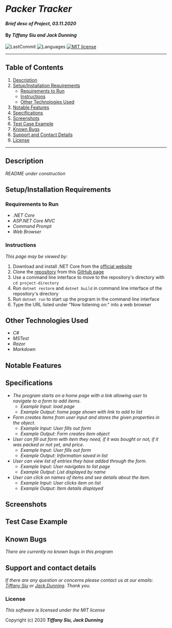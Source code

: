 # _Packer Tracker_

#### _Brief desc of Project, 03.11.2020_

#### By _**Tiffany Siu and Jack Dunning**_

<!-- [![Project Status: Inactive – The project has reached a stable, usable state but is no longer being actively developed; support/maintenance will be provided as time allows.](https://www.repostatus.org/badges/latest/inactive.svg)](https://www.repostatus.org/#inactive) -->
<!-- [![Project Status: Active – The project has reached a stable, usable state and is being actively developed.](https://www.repostatus.org/badges/latest/active.svg)](https://www.repostatus.org/#active) -->
<!-- [![Project Status: WIP – Initial development is in progress, but there has not yet been a stable, usable release suitable for the public.](https://www.repostatus.org/badges/latest/wip.svg)](https://www.repostatus.org/#wip) -->
![LastCommit](https://img.shields.io/github/last-commit/JackStunning/PackerTracker.Solution)
![Languages](https://img.shields.io/github/languages/top/JackStunning/PackerTracker.Solution)
[![MIT license](https://img.shields.io/badge/License-MIT-yellow.svg)](https://lbesson.mit-license.org/)

---
## Table of Contents
1. [Description](#description)
2. [Setup/Installation Requirements](#setup/installation-requirements)
    - [Requirements to Run](#requirements-to-run)
    - [Instructions](#instructions)
    - [Other Technologies Used](#other-technologies-used)
3. [Notable Features](#notable-features)
4. [Specifications](#specifications)
5. [Screenshots](#screenshots)
6. [Test Case Example](#test-case-example)
7. [Known Bugs](#known-bugs)
8. [Support and Contact Details](#support-and-contact-details)
9. [License](#license)
---
## Description

_README under construction_
<!-- _Detailed desc w/ purpose/usage, what does, motivation to create, why exists, other info for users/developers to have_ -->

## Setup/Installation Requirements

### Requirements to Run
* _.NET Core_
* _ASP.NET Core MVC_
* _Command Prompt_
* _Web Browser_

### Instructions

*This page may be viewed by:*

1. Download and install .NET Core from the [official website](https://dotnet.microsoft.com/download/dotnet-core/)
2. Clone the [repository](https://github.com/JackStunning/PackerTracker.Solution.git) from this [GitHub page](https://github.com/JackStunning)
3. Use a command line interface to move to the repository's directory with `cd project-directory`
4. Run `dotnet restore` and `dotnet build` in command line interface of the repository's directory
5. Run `dotnet run` to start up the program in the command line interface
6. Type the URL listed under "Now listening on:" into a web browser 

## Other Technologies Used
* _C#_
* _MSTest_
* _Razor_
* _Markdown_

## Notable Features
<!-- _features that make project stand out_ -->

## Specifications

* _The program starts on a home page with a link allowing user to navigate to a form to add items._
  * _Example Input: load page_
  * _Example Output: home page shown with link to add to list_
* _Form creates items from user input and stores the given properties in the object._
  * _Example Input: User fills out form_
  * _Example Output: Form creates item object_
* _User can fill out form with item they need, if it was bought or not, if it was packed or not yet, and price._
  * _Example Input: User fills out form_
  * _Example Output: Information saved in list_
* _User can view list of entries they have added through the form._
  * _Example Input: User navigates to list page_
  * _Example Output: List displayed by name_
* _User can click on names of items and see details about the item._
  * _Example Input: User clicks item on list_
  * _Example Output: Item details displayed_

## Screenshots

<!-- _Here is a snippet of what the input looks like:_

![Snippet of input fields](img/snippet1.png)

_Here is a preview of what the output looks like:_

![Snippet of output box](img/snippet2.png) -->

<!-- _{Show pictures using ![alt text](image.jpg), show what library does as concisely as possible but don't need to explain how project solves problem from `code`_ -->

## Test Case Example
<!-- _Tests are done through Jest and are run from the command line prompt with `npm test`._
_Some example tests:_
![Snippet of an example test](img/test1.png)

![Snippet of an example result](img/test2.png) -->
<!-- _describe and show how to run tests with `code` examples}_ -->

## Known Bugs

_There are currently no known bugs in this program_

## Support and contact details

_If there are any question or concerns please contact us at our emails: [Tiffany Siu](mailto:tsiu88@gmail.com) or [Jack Dunning](mailto:JackStunning9001@gmail.com). Thank you._

### License

*This software is licensed under the MIT license*

Copyright (c) 2020 **_Tiffany Siu, Jack Dunning_**
